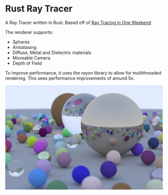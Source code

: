 # Rust Ray Tracer
A Ray Tracer written in Rust. Based off of [Ray Tracing in One Weekend](https://raytracing.github.io/books/RayTracingInOneWeekend.html)

The renderer supports:
 - Spheres
 - Antialiasing
 - Diffuse, Metal and Dielectric materials
 - Moveable Camera
 - Depth of Field
 
To improve performance, it uses the _rayon_ library to allow for multithreaded rendering. This sees performance improvements of around 5x.

![example render](https://github.com/MasterObvious/Rust-Ray-Tracer/raw/main/output/Book%201.png)



